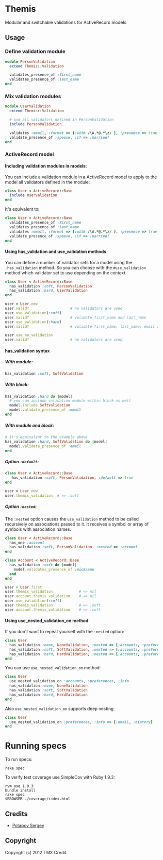 # Themis

Modular and switchable validations for ActiveRecord models.

## Usage

### Define validation module

```ruby
module PersonValidation
  extend Themis::Validation

  validates_presence_of :first_name
  validates_presence_of :last_name
end
```

### Mix validation modules

```ruby
module UserValidation
  extend Themis::Validation

  # use all validators defined in PersonValidation
  include PersonValidation

  validates :email, :format => {:with /\A.*@.*\z/ }, :presence => true
  validate_presence_of :spouse, :if => :married?
end
```

### ActiveRecord model

#### Including validation modules in models:

You can include a validation module in a ActiveRecord model to apply to the model all validators
defined in the module:

```ruby
class User < ActiveRecord::Base
  include UserValidation
end
```

It's equivalent to:

```ruby
class User < ActiveRecord::Base
  validates_presence_of :first_name
  validates_presence_of :last_name
  validates :email, :format => {:with /\A.*@.*\z/ }, :presence => true
  validate_presence_of :spouse, :if => :married?
end
```

#### Using has\_validation and use\_validation methods

You can define a number of validator sets for a model using the `.has_validation` method. So you can
choose with the `#use_validation` method which validator set to use depending on the context.

```ruby
class User < ActiveRecord::Base
  has_validation :soft, PersonValidation
  has_validation :hard, UserValidation
end

user = User.new
user.valid?                   # no validators are used
user.use_validation(:soft)
user.valid?                   # validate first_name and last_name
user.use_validation(:hard)
user.valid?                   # validate first_name, last_name, email and spouse(if user is married)

user.use_no_validation
user.valid?                   # no validators are used
```

#### has\_validation syntax

##### With module:

```ruby
has_validation :soft, SoftValidation
```

##### With block:

```ruby
has_validation :hard do |model|
  # you can include validation module within block as well
  model.include SoftValidation
  model.validate_presence_of :email
end
```

##### With module and block:

```ruby
# It's equivalent to the example above
has_validation :hard, SoftValidation do |model|
  model.validate_presence_of :email
end
```

##### Option `:default`:

```ruby
class User < ActiveRecord::Base
   has_validation :soft, PersonValidation, :default => true
end

user = User.new
user.themis_validation  # => :soft
```

##### Option `:nested`:

The `:nested` option causes the `use_validation` method to be called recursively on associations passed to it.
It receives a symbol or array of symbols with association names.

```ruby
class User < ActiveRecord::Base
  has_one :account
  has_validation :soft, PersonValidation, :nested => :account
end

class Account < ActiveRecord::Base
  has_validation :soft do |model|
    model.validates_presence_of :nickname
  end
end

user = User.first
user.themis_validation            # => nil
user.account.themis_validation    # => nil
user.use_validation(:soft)
user.themis_validation            # => :soft
user.account.themis_validation    # => :soft
```

#### Using use\_nested\_validation\_on method

If you don't want to repeat yourself with the `:nested` option:

```ruby
class User
  has_validation :none, NoneValidation, :nested => [:accounts, :preferences, :info]
  has_validation :soft, SoftValidation, :nested => [:accounts, :preferences, :info]
  has_validation :hard, HardValidation, :nested => [:accounts, :preferences, :info]
end
```

You can use `use_nested_validation_on` method:

```ruby
class User
  use_nested_validation_on :accounts, :preferences, :info
  has_validation :none, NoneValidation
  has_validation :soft, SoftValidation
  has_validation :hard, HardValidation
end
```

Also `use_nested_validation_on` supports deep nesting:

```ruby
class User
  use_nested_validation_on :preferences, :info => [:email, :history]
end
```

# Running specs

To run specs:

```
rake spec
```

To verify test coverage use SimpleCov with Ruby 1.9.3:

```
rvm use 1.9.3
bundle install
rake spec
$BROWSER ./coverage/index.html
```


## Credits

* [Potapov Sergey](https://github.com/greyblake)

## Copyright

Copyright (c) 2012 TMX Credit.
